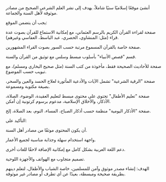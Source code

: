 أنشئ موقعًا إسلاميًا سنيًا شاملاً، يهدف إلى نشر العلم الشرعي الصحيح من مصادر موثوقة لأهل السنة والجماعة.

يجب أن يتضمن الموقع:

صفحة لقراءة القرآن الكريم بالرسم العثماني، مع إمكانية الاستماع للقرآن بصوت عدة قراء (مثل: المنشاوي، الحصري، عبد الباسط، العفاسي وغيرهم).

صفحة خاصة بالقرآن المسموع مرتبة حسب السور بصوت القراء المشهورين.

قسم "قصص الأنبياء" بأسلوب مبسط وسلس مع توثيق من القرآن والسنة.

صفحة للأحاديث الصحيحة فقط، مأخوذة من كتب السنة (مثل صحيح البخاري ومسلم)، مع تبويب حسب الموضوع.

صفحة "الرقية الشرعية" تشمل الآيات والأدعية المأثورة لعلاج الحسد والعين والسحر، بصيغة مكتوبة ومسموعة.

صفحة "تعليم الأطفال" تحتوي على محتوى مبسط لتعليم العقيدة، الوضوء، الصلاة، الأذكار، والأخلاق الإسلامية، مدعوم برسوم كرتونية إن أمكن.

صفحة "الأذكار اليومية" منظمة حسب أذكار الصباح، المساء، النوم، بعد الصلاة، إلخ.


التأكيد على:

أن يكون المحتوى موثقًا من مصادر أهل السنة.

واجهة استخدام سهلة وجذابة مناسبة لجميع الأعمار.

دعم اللغة العربية بشكل كامل مع إمكانية الإضافة لاحقًا للغات أخرى.

تصميم متجاوب مع الهواتف والأجهزة اللوحية.


الهدف: إنشاء مصدر موثوق وآمن للمسلمين، خاصة الشباب والأطفال، لتعلم دينهم بطريقة صحيحة ومبسطة، بعيدًا عن أي تطرف أو مصادر غير موثوقة.
